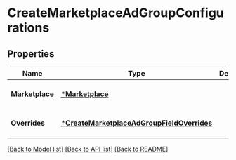 # CreateMarketplaceAdGroupConfigurations

## Properties
Name | Type | Description | Notes
------------ | ------------- | ------------- | -------------
**Marketplace** | [***Marketplace**](Marketplace.md) |  | [optional] [default to null]
**Overrides** | [***CreateMarketplaceAdGroupFieldOverrides**](CreateMarketplaceAdGroupFieldOverrides.md) |  | [optional] [default to null]

[[Back to Model list]](../README.md#documentation-for-models) [[Back to API list]](../README.md#documentation-for-api-endpoints) [[Back to README]](../README.md)

